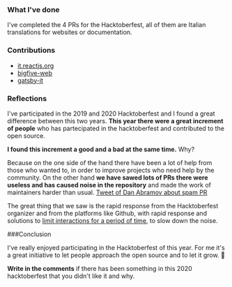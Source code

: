 ### What I've done

I've completed the 4 PRs for the Hacktoberfest, all of them are Italian translations for websites or documentation.

### Contributions

- [it.reactjs.org](https://github.com/reactjs/it.reactjs.org)
- [bigfive-web](https://github.com/rubynor/bigfive-web)
- [gatsby-it](https://github.com/gatsbyjs/gatsby-it)


### Reflections

I've participated in the 2019 and 2020 Hacktoberfest and I found a great difference between this two years. **This year there were a great increment of people** who has partecipated in the hacktoberfest and contributed to the open source.

**I found this increment a good and a bad at the same time.** Why?

Because on the one side of the hand there have been a lot of help from those who wanted to, in order to improve projects who need help by the community. On the other hand **we have sawed lots of PRs there were useless and has caused noise in the repository** and made the work of maintainers harder than usual. [Tweet of Dan Abramov about spam PR](https://twitter.com/dan_abramov/status/1311692006775758853)

The great thing that we saw is the rapid response from the Hacktoberfest organizer and from the platforms like Github, with rapid response and solutions to [limit interactions for a period of time](https://twitter.com/github/status/1311772722234560517), to slow down the noise.

###Conclusion

I've really enjoyed participating in the Hacktoberfest of this year. For me it's a great initiative to let people approach the open source and to let it grow. 🌱

**Write in the comments** if there has been something in this 2020 hacktoberfest that you didn't like it and why.